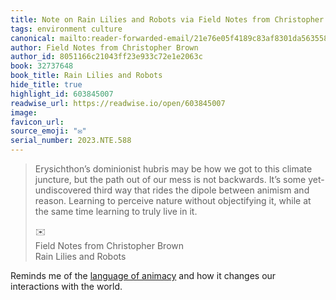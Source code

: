 ```yaml
---
title: Note on Rain Lilies and Robots via Field Notes from Christopher Brown
tags: environment culture
canonical: mailto:reader-forwarded-email/21e76e05f4189c83af8301da5635580f
author: Field Notes from Christopher Brown
author_id: 8051166c21043ff23e933c72e1e2063c
book: 32737648
book_title: Rain Lilies and Robots
hide_title: true
highlight_id: 603845007
readwise_url: https://readwise.io/open/603845007
image:
favicon_url:
source_emoji: "✉️"
serial_number: 2023.NTE.588
---
```

> Erysichthon’s dominionist hubris may be how we got to this climate juncture, but the path out of our mess is not backwards. It’s some yet-undiscovered third way that rides the dipole between animism and reason. Learning to perceive nature without objectifying it, while at the same time learning to truly live in it.
> <div class="quoteback-footer"><div class="quoteback-avatar"><span class="mini-emoji"> ✉️</span></div><div class="quoteback-metadata"><div class="metadata-inner"><span style="display:none">FROM:</span><div aria-label="Field Notes from Christopher Brown" class="quoteback-author"> Field Notes from Christopher Brown</div><div aria-label="Rain Lilies and Robots" class="quoteback-title"> Rain Lilies and Robots</div></div></div></div>

Reminds me of the [language of animacy](https://notes.joshbeckman.org/notes/573688451) and how it changes our interactions with the world.